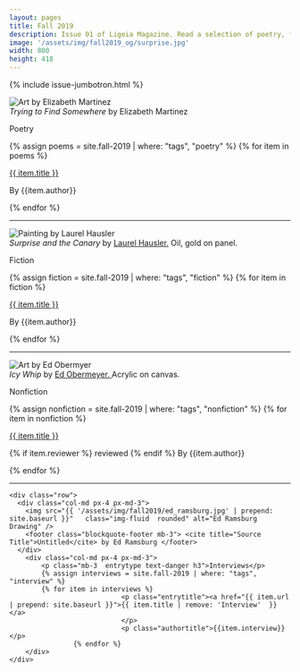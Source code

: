```yaml
---
layout: pages
title: Fall 2019
description: Issue 01 of Ligeia Magazine. Read a selection of poetry, fiction, nonfiction, and interviews.
image: '/assets/img/fall2019_og/surprise.jpg'
width: 800
height: 418
---
```


{% include issue-jumbotron.html %}

<div class="container mt-4">

<div class="row">
	<div class="col-md px-4 px-md-3">
	<img src="{{ '/assets/img/fall2019/elizabeth_martinez.jpg' | prepend: site.baseurl }}" class="img-fluid rounded" alt="Art by Elizabeth Martinez"/>
	<footer class="blockquote-footer mb-3"> <cite title="Source Title">Trying to Find Somewhere</cite> by Elizabeth Martinez</footer>
	</div>
	<div class="col-md px-4 px-md-3">
	<p class="mb-3 entrytype text-danger h3">Poetry</p>
	{% assign poems = site.fall-2019 | where: "tags", "poetry" %}
	{% for item in poems %}
						<p class="entrytitle"><a href="{{ item.url | prepend: site.baseurl }}">{{ item.title }}</a>
						</p>
						<p class="authortitle"><span class="entryby">By</span> {{item.author}}</p>
	    {% endfor %}
	</div>
</div>
<hr />

<div class="row">
		<div class="col-md px-4 px-md-3">
			<img src="{{ '/assets/img/fall2019/surpriseandthecanary.jpg' | prepend: site.baseurl }}" class="img-fluid rounded" alt="Painting by Laurel Hausler" />
			<footer class="blockquote-footer mb-3"> <cite title="Source Title">Surprise and the Canary</cite> by <a href="https://www.laurelhausler.com/" target="_blank">Laurel Hausler.</a> Oil, gold on panel.</footer>
		</div>
		<div class="col-md px-4 px-md-3">
		<p class="mb-3 entrytype text-danger h3">Fiction</p>
		{% assign fiction = site.fall-2019 | where: "tags", "fiction" %}
		{% for item in fiction %}
							<p class="entrytitle"><a href="{{ item.url | prepend: site.baseurl }}">{{ item.title }}</a>
							</p>
							<p class="authortitle"><span class="entryby">By</span> {{item.author}}</p>
		    {% endfor %}
		</div>
	</div>
<hr />

  <div class="row">
    <div class="col-md px-4 px-md-3">
		<img src="{{ '/assets/img/fall2019/icy_whip.jpg' | prepend: site.baseurl }}" class="img-fluid rounded" alt="Art by Ed Obermyer" />
		<footer class="blockquote-footer mb-3"> <cite title="Source Title">Icy Whip</cite> by <a href="http://www.edobermeyer.com/" target="_blank">Ed Obermeyer. </a>Acrylic on canvas.</footer>
    </div>
		<div class="col-md px-4 px-md-3">
			<p class="mb-3  entrytype text-danger h3">Nonfiction</p>
			{% assign nonfiction = site.fall-2019 | where: "tags", "nonfiction" %}
			{% for item in nonfiction %}
								<p class="entrytitle"><a href="{{ item.url | prepend: site.baseurl }}">{{ item.title }}</a>
								</p>
								<p class="authortitle"><span class="entryby">{% if item.reviewer %} reviewed {% endif %} By</span> {{item.author}}</p>
					{% endfor %}
		</div>
  </div>
  <hr />

	<div class="row">
	  <div class="col-md px-4 px-md-3">
	    <img src="{{ '/assets/img/fall2019/ed_ramsburg.jpg' | prepend: site.baseurl }}"   class="img-fluid  rounded" alt="Ed Ramsburg Drawing" />
	    <footer class="blockquote-footer mb-3"> <cite title="Source Title">Untitled</cite> by Ed Ramsburg </footer>
	  </div>
		<div class="col-md px-4 px-md-3">
			<p class="mb-3  entrytype text-danger h3">Interviews</p>
			{% assign interviews = site.fall-2019 | where: "tags", "interview" %}
			{% for item in interviews %}
								<p class="entrytitle"><a href="{{ item.url | prepend: site.baseurl }}">{{ item.title | remove: 'Interview'  }}</a>
								</p>
								<p class="authortitle">{{item.interview}}</p>
					{% endfor %}
		</div>
	</div>
</div>
